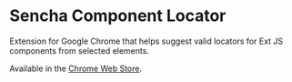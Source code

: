 # Sencha Component Locator

Extension for Google Chrome that helps suggest valid locators for Ext JS components from selected elements.

Available in the [Chrome Web Store](https://chrome.google.com/webstore/detail/sencha-component-locator/facapfmceabacjkjhjfjoaimoopiakdl).
